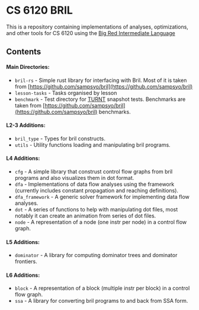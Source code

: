 # CS 6120 BRIL

This is a repository containing implementations of analyses, optimizations, and other tools for CS 6120
using the [Big Red Intermediate Language](https://capra.cs.cornell.edu/bril/intro.html)


## Contents

#### Main Directories:
* `bril-rs` - Simple rust library for interfacing with Bril. Most of it
is taken from [https://github.com/sampsyo/bril](https://github.com/sampsyo/bril)
* `lesson-tasks` - Tasks organised by lesson
* `benchmark` - Test directory for [TURNT](https://github.com/cucapra/turnt) snapshot tests.
Benchmarks are taken from [https://github.com/sampsyo/bril](https://github.com/sampsyo/bril) benchmarks.

#### L2-3 Additions:
* `bril_type` - Types for bril constructs.
* `utils` - Utility functions loading and manipulating bril programs.
#### L4 Additions:
* `cfg` - A simple library that construst control flow graphs from bril programs and also visualizes them in dot format.
* `dfa` - Implementations of data flow analyses using the framework (currently includes constant propagation and reaching definitions).
* `dfa_framework` - A generic solver framework for implementing data flow analyses.
* `dot` - A series of functions to help with manipulating dot files, most notably it can create an animation from series of dot files.
* `node` - A representation of a node (one instr per node) in a control flow graph.

#### L5 Additions:
* `dominator` - A library for computing dominator trees and dominator frontiers.

#### L6 Additions:
* `block` - A representation of a block (multiple instr per block) in a control flow graph.
* `ssa` - A library for converting bril programs to and back from SSA form.
